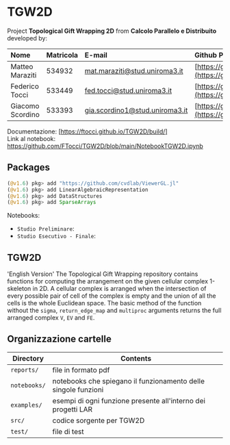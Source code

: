 # TGW2D

Project **Topological Gift Wrapping 2D** from **Calcolo Parallelo e Distribuito** developed by:

| Nome | Matricola | E-mail | Github Profile |  
|:---|:---|:---|:---|  
| Matteo Maraziti | 534932 | mat.maraziti@stud.uniroma3.it | [https://github.com/matteomaraziti](https://github.com/matteomaraziti)|  
| Federico Tocci | 533449 | fed.tocci@stud.uniroma3.it | [https://github.com/FTocci](https://github.com/FTocci) |  
| Giacomo Scordino | 533393 | gia.scordino1@stud.uniroma3.it | [https://github.com/GiacomoScordino](https://github.com/GiacomoScordino)| 

Documentazione: [https://ftocci.github.io/TGW2D/build/]  
Link al notebook: https://github.com/FTocci/TGW2D/blob/main/NotebookTGW2D.ipynb

## Packages

```julia
(@v1.6) pkg> add "https://github.com/cvdlab/ViewerGL.jl"
(@v1.6) pkg> add LinearAlgebraicRepresentation
(@v1.6) pkg> add DataStructures
(@v1.6) pkg> add SparseArrays
```

Notebooks:
 - `Studio Preliminare`:
 - `Studio Esecutivo - Finale`:
 
 
## TGW2D
'English Version'
The Topological Gift Wrapping repository contains functions for computing the arrangement on the given cellular complex 1-skeleton in 2D.
A cellular complex is arranged when the intersection of every possible pair of cell
of the complex is empty and the union of all the cells is the whole Euclidean space.
The basic method of the function without the `sigma`, `return_edge_map` and `multiproc` arguments
returns the full arranged complex `V`, `EV` and `FE`.

## Organizzazione cartelle

| Directory         | Contents                                                           |
| -                 | -                                                                  |
| `reports/`        | file in formato pdf                                                |
| `notebooks/`      | notebooks che spiegano il funzionamento delle singole funzioni     |
| `examples/`       | esempi di ogni funzione presente all'interno dei progetti LAR      |
| `src/`            | codice sorgente per TGW2D                                          |
| `test/`           | file di test                                                       |

